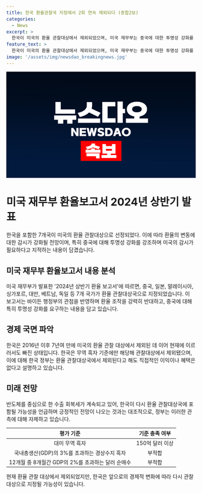 ```yaml
---
title: 한국 환율관찰국 지정에서 2회 연속 제외되다 (종합2보)
categories:
  - News
excerpt: >
  한국이 미국의 환율 관찰대상에서 제외되었으며, 미국 재무부는 중국에 대한 투명성 강화를 요구하고 있다. 현재 한국은 무역흑자 기준에만 해당하여 환율관찰에서 제외됐으며, 이에 대한 정부의 설명은 모니터링 대상일 뿐 제재 대상은 아니기 때문이라고 한다. 다만, 반도체 수출 회복세가 있어 곧 다시 관찰대상에 포함될 것으로 전망된다. 한편, 일본은 1년 만에 다시 관찰대상에 포함되었다.
feature_text: >
  한국이 미국의 환율 관찰대상에서 제외되었으며, 미국 재무부는 중국에 대한 투명성 강화를 요구하고 있다. 현재 한국은 무역흑자 기준에만 해당하여 환율관찰에서 제외됐으며, 이에 대한 정부의 설명은 모니터링 대상일 뿐 제재 대상은 아니기 때문이라고 한다. 다만, 반도체 수출 회복세가 있어 곧 다시 관찰대상에 포함될 것으로 전망된다. 한편, 일본은 1년 만에 다시 관찰대상에 포함되었다.
image: '/assets/img/newsdao_breakingnews.jpg'
---
```


<p><img src="/assets/img/newsdao_breakingnews.jpg" alt="implanttips 속보" /></p>

<h1 data-ke-size="size26"><strong>미국 재무부 환율보고서 2024년 상반기 발표</strong></h1>

<p data-ke-size="size16">한국을 포함한 7개국이 미국의 환율 관찰대상으로 선정되었다. 이에 따라 환율의 변동에 대한 감시가 강화될 전망이며, 특히 중국에 대해 투명성 강화를 강조하며 미국의 감시가 필요하다고 지적하는 내용이 담겼습니다.</p>

<h2 data-ke-size="size24"><strong>미국 재무부 환율보고서 내용 분석</strong></h2>

<p data-ke-size="size16">미국 재무부가 발표한 '2024년 상반기 환율 보고서'에 따르면, 중국, 일본, 말레이시아, 싱가포르, 대만, 베트남, 독일 등 7개 국가가 환율 관찰대상국으로 지정되었습니다. 이 보고서는 바이든 행정부의 관점을 반영하며 환율 조작을 강력히 반대하고, 중국에 대해 특히 투명성 강화를 요구하는 내용을 담고 있습니다.</p>

<h2 data-ke-size="size24"><strong>경제 국면 파악</strong></h2>

<p data-ke-size="size16">한국은 2016년 이후 7년여 만에 미국의 환율 관찰 대상에서 제외된 데 이어 현재에 이르러서도 빠진 상태입니다. 한국은 무역 흑자 기준에만 해당해 관찰대상에서 제외됐으며, 이에 대해 한국 정부는 환율 관찰대상국에서 제외된다고 해도 직접적인 이익이나 혜택은 없다고 설명하고 있습니다.</p>

<h2 data-ke-size="size24"><strong>미래 전망</strong></h2>

<p data-ke-size="size16">반도체를 중심으로 한 수출 회복세가 계속되고 있어, 한국이 다시 환율 관찰대상국에 포함될 가능성을 언급하며 긍정적인 전망이 나오는 것과는 대조적으로, 정부는 이러한 관측에 대해 자제하고 있습니다.</p>

<table>
<thead>
<tr>
<th scope="col" style="text-align: center;">평가 기준</th>
<th scope="col" style="text-align: center;">기준 충족 여부</th>
</tr>
</thead>
<tbody>
<tr>
<td style="text-align: center;">대미 무역 흑자</td>
<td style="text-align: center;">150억 달러 이상</td>
</tr>
<tr>
<td style="text-align: center;">국내총생산(GDP)의 3%를 초과하는 경상수지 흑자</td>
<td style="text-align: center;">부적합</td>
</tr>
<tr>
<td style="text-align: center;">12개월 중 8개월간 GDP의 2%를 초과하는 달러 순매수</td>
<td style="text-align: center;">부적합</td>
</tr>
</tbody>
</table>

<p data-ke-size="size16">현재 환율 관찰 대상에서 제외되었지만, 한국은 앞으로의 경제적 변화에 따라 다시 관찰 대상으로 지정될 가능성이 있습니다.</p>

